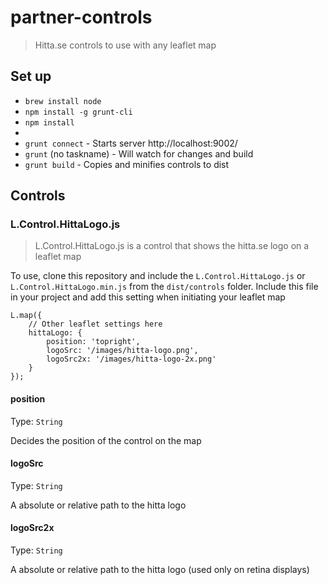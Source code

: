 partner-controls
================

> Hitta.se controls to use with any leaflet map

## Set up

* `brew install node`
* `npm install -g grunt-cli`
* `npm install`
* 
* `grunt connect` - Starts server http://localhost:9002/
* `grunt` (no taskname) - Will watch for changes and build
* `grunt build` - Copies and minifies controls to dist

## Controls

### L.Control.HittaLogo.js

> L.Control.HittaLogo.js is a control that shows the hitta.se logo on a leaflet map

To use, clone this repository and include the `L.Control.HittaLogo.js` or `L.Control.HittaLogo.min.js` from the `dist/controls` folder. Include this file in your project and add this setting when initiating your leaflet map

```
L.map({ 
    // Other leaflet settings here 
    hittaLogo: {
        position: 'topright',
        logoSrc: '/images/hitta-logo.png',
        logoSrc2x: '/images/hitta-logo-2x.png'
    }
});
```

#### position
Type: `String`

Decides the position of the control on the map

#### logoSrc
Type: `String`

A absolute or relative path to the hitta logo

#### logoSrc2x
Type: `String`

A absolute or relative path to the hitta logo (used only on retina displays)













